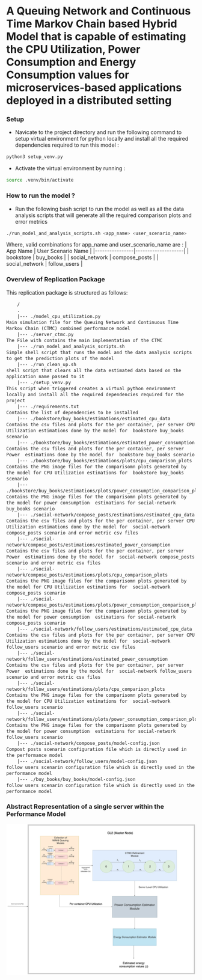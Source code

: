 # A Queuing Network and Continuous Time Markov Chain based Hybrid Model that is capable of estimating the CPU Utilization, Power Consumption and Energy Consumption values for microservices-based applications deployed in a distributed setting

### Setup
- Navicate to the project directory and run the following command to setup virtual environment for python locally and install all the required dependencies required to run this model :
  
```bash
python3 setup_venv.py
```
- Activate the virtual environment by running :
 
```bash
source .venv/bin/activate
```

### How to run the model ? 
- Run the following bash script to run the model as well as all the data analysis scripts that will generate all the required comparison plots and error metrics
   
```bash
./run_model_and_analysis_scripts.sh <app_name> <user_scenario_name>
```
Where, valid combinations for app_name and user_scenario_name are : 
| App Name        | User Scenario Name  |
|----------------|--------------------|
| bookstore      | buy_books          |
| social_network | compose_posts      |
| social_network | follow_users       |


### Overview of Replication Package
This replication package is structured as follows:

```
    /
    .
    |--- ./model_cpu_utilization.py                                                                 Main simulation file for the Queuing Network and Continuous Time Markov Chain (CTMC) combined performance model
    |--- ./server_ctmc.py                                                                           The File with contains the main implementation of the CTMC
    |--- ./run_model_and_analysis_scripts.sh                                                        Simple shell script that runs the model and the data analysis scripts to get the prediction plots of the model
    |--- ./run_clean_up.sh                                                                          shell script that clears all the data estimated data based on the application name passed to it
    |--- ./setup_venv.py                                                                            This script when triggered creates a virtual python environment locally and install all the required dependencies required for the project
    |--- ./requirements.txt                                                                         Contains the list of dependencies to be installed
    |--- ./bookstore/buy_books/estimations/estimated_cpu_data                                       Contains the csv files and plots for the per container, per server CPU Utilization estimations done by the model for  bookstore buy_books scenario
    |--- ./bookstore/buy_books/estimations/estimated_power_consumption                              Contains the csv files and plots for the per container, per server Power  estimations done by the model for  bookstore buy_books scenario
    |--- ./bookstore/buy_books/estimations/plots/cpu_comparison_plots                               Contains the PNG image files for the comparisomn plots generated by the model for CPU Utilization estimations for  bookstore buy_books scenario
    |--- ./bookstore/buy_books/estimations/plots/power_consumption_comparison_plots                 Contains the PNG image files for the comparisomn plots generated by the model for power consumption  estimations for social-network buy_books scenario
    |--- ./social-network/compose_posts/estimations/estimated_cpu_data                              Contains the csv files and plots for the per container, per server CPU Utilization estimations done by the model for  social-network compose_posts scenario and error metric csv files
    |--- ./social-network/compose_posts/estimations/estimated_power_consumption                     Contains the csv files and plots for the per container, per server Power  estimations done by the model for  social-network compose_posts scenario and error metric csv files
    |--- ./social-network/compose_posts/estimations/plots/cpu_comparison_plots                      Contains the PNG image files for the comparisomn plots generated by the model for CPU Utilization estimations for  social-network compose_posts scenario 
    |--- ./social-network/compose_posts/estimations/plots/power_consumption_comparison_plots        Contains the PNG image files for the comparisomn plots generated by the model for power consumption  estimations for social-network compose_posts scenario
    |--- ./social-network/follow_users/estimations/estimated_cpu_data                              Contains the csv files and plots for the per container, per server CPU Utilization estimations done by the model for  social-network follow_users scenario and error metric csv files
    |--- ./social-network/follow_users/estimations/estimated_power_consumption                     Contains the csv files and plots for the per container, per server Power  estimations done by the model for  social-network follow_users scenario and error metric csv files
    |--- ./social-network/follow_users/estimations/plots/cpu_comparison_plots                      Contains the PNG image files for the comparisomn plots generated by the model for CPU Utilization estimations for  social-network follow_users scenario 
    |--- ./social-network/follow_users/estimations/plots/power_consumption_comparison_plots        Contains the PNG image files for the comparisomn plots generated by the model for power consumption  estimations for social-network follow_users scenario
    |--- ./social-network/compose_posts/model-config.json                                           Compost posts scenarin configuration file which is directly used in the performance model
    |--- ./social-network/follow_users/model-config.json                                            follow users scenarin configuration file which is directly used in the performance model  
    |--- ./buy_books/buy_books/model-config.json                                            follow users scenarin configuration file which is directly used in the performance model
```

### Abstract Representation of a single server within the Performance Model
![Alt text](./images/performance_mode_abstraction.jpg)
